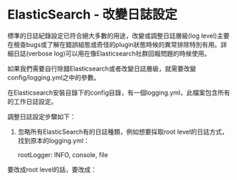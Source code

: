 # ElasticSearch - 改變日誌設定

標準的日誌紀錄設定已符合絕大多數的用途，改變或調整日誌層級(log level)主要在檢查bugs或了解在錯誤組態或奇怪的plugin狀態時候的異常排除特別有用。詳細日誌(verbose log)可以用在像Elasticsearch社群回報問題的時候使用。

如果我們需要自行除錯Elasticsearch或者改變日誌層級，就需要改變config/logging.yml之中的參數。

在Elasticsearch安裝目錄下的config目錄，有一個logging.yml，此檔案包含所有的工作日誌設定。

調整日誌設定步驟如下：

1. 忽略所有ElasticSearch有的日誌種類，例如想要採取root level的日誌方式，找到原本的logging.yml：


    rootLogger: INFO, console, file
    
要改成root level的話，要改成：

